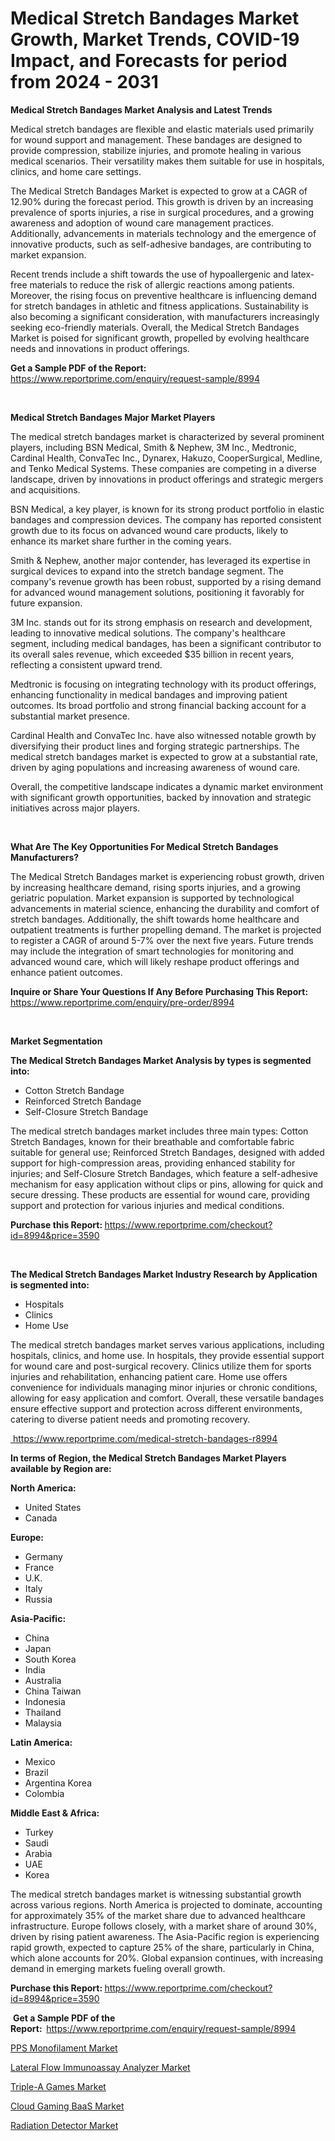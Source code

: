 <p><h1>Medical Stretch Bandages Market Growth, Market Trends, COVID-19 Impact, and Forecasts for period from 2024 - 2031</h1></p><p><strong>Medical Stretch Bandages Market Analysis and Latest Trends</strong></p>
<p><p>Medical stretch bandages are flexible and elastic materials used primarily for wound support and management. These bandages are designed to provide compression, stabilize injuries, and promote healing in various medical scenarios. Their versatility makes them suitable for use in hospitals, clinics, and home care settings. </p><p>The Medical Stretch Bandages Market is expected to grow at a CAGR of 12.90% during the forecast period. This growth is driven by an increasing prevalence of sports injuries, a rise in surgical procedures, and a growing awareness and adoption of wound care management practices. Additionally, advancements in materials technology and the emergence of innovative products, such as self-adhesive bandages, are contributing to market expansion. </p><p>Recent trends include a shift towards the use of hypoallergenic and latex-free materials to reduce the risk of allergic reactions among patients. Moreover, the rising focus on preventive healthcare is influencing demand for stretch bandages in athletic and fitness applications. Sustainability is also becoming a significant consideration, with manufacturers increasingly seeking eco-friendly materials. Overall, the Medical Stretch Bandages Market is poised for significant growth, propelled by evolving healthcare needs and innovations in product offerings.</p></p>
<p><strong>Get a Sample PDF of the Report:&nbsp;</strong> <a href="https://www.reportprime.com/enquiry/request-sample/8994?utm_campaign=1133&utm_medium=2&utm_source=Github&utm_content=ia&utm_term=28112024&utm_id=medical-stretch-bandages">https://www.reportprime.com/enquiry/request-sample/8994</a></p>
<p>&nbsp;</p>
<p><strong>Medical Stretch Bandages Major Market Players</strong></p>
<p><p>The medical stretch bandages market is characterized by several prominent players, including BSN Medical, Smith & Nephew, 3M Inc., Medtronic, Cardinal Health, ConvaTec Inc., Dynarex, Hakuzo, CooperSurgical, Medline, and Tenko Medical Systems. These companies are competing in a diverse landscape, driven by innovations in product offerings and strategic mergers and acquisitions.</p><p>BSN Medical, a key player, is known for its strong product portfolio in elastic bandages and compression devices. The company has reported consistent growth due to its focus on advanced wound care products, likely to enhance its market share further in the coming years.</p><p>Smith & Nephew, another major contender, has leveraged its expertise in surgical devices to expand into the stretch bandage segment. The company's revenue growth has been robust, supported by a rising demand for advanced wound management solutions, positioning it favorably for future expansion.</p><p>3M Inc. stands out for its strong emphasis on research and development, leading to innovative medical solutions. The company's healthcare segment, including medical bandages, has been a significant contributor to its overall sales revenue, which exceeded $35 billion in recent years, reflecting a consistent upward trend.</p><p>Medtronic is focusing on integrating technology with its product offerings, enhancing functionality in medical bandages and improving patient outcomes. Its broad portfolio and strong financial backing account for a substantial market presence.</p><p>Cardinal Health and ConvaTec Inc. have also witnessed notable growth by diversifying their product lines and forging strategic partnerships. The medical stretch bandages market is expected to grow at a substantial rate, driven by aging populations and increasing awareness of wound care.</p><p>Overall, the competitive landscape indicates a dynamic market environment with significant growth opportunities, backed by innovation and strategic initiatives across major players.</p></p>
<p>&nbsp;</p>
<p><strong>What Are The Key Opportunities For Medical Stretch Bandages Manufacturers?</strong></p>
<p><p>The Medical Stretch Bandages market is experiencing robust growth, driven by increasing healthcare demand, rising sports injuries, and a growing geriatric population. Market expansion is supported by technological advancements in material science, enhancing the durability and comfort of stretch bandages. Additionally, the shift towards home healthcare and outpatient treatments is further propelling demand. The market is projected to register a CAGR of around 5-7% over the next five years. Future trends may include the integration of smart technologies for monitoring and advanced wound care, which will likely reshape product offerings and enhance patient outcomes.</p></p>
<p><strong>Inquire or Share Your Questions If Any Before Purchasing This Report:</strong> <a href="https://www.reportprime.com/enquiry/pre-order/8994?utm_campaign=1133&utm_medium=2&utm_source=Github&utm_content=ia&utm_term=28112024&utm_id=medical-stretch-bandages">https://www.reportprime.com/enquiry/pre-order/8994</a></p>
<p>&nbsp;</p>
<p><strong>Market Segmentation</strong></p>
<p><strong>The Medical Stretch Bandages Market Analysis by types is segmented into:</strong></p>
<p><ul><li>Cotton Stretch Bandage</li><li>Reinforced Stretch Bandage</li><li>Self-Closure Stretch Bandage</li></ul></p>
<p><p>The medical stretch bandages market includes three main types: Cotton Stretch Bandages, known for their breathable and comfortable fabric suitable for general use; Reinforced Stretch Bandages, designed with added support for high-compression areas, providing enhanced stability for injuries; and Self-Closure Stretch Bandages, which feature a self-adhesive mechanism for easy application without clips or pins, allowing for quick and secure dressing. These products are essential for wound care, providing support and protection for various injuries and medical conditions.</p></p>
<p><strong>Purchase this Report:&nbsp;</strong><a href="https://www.reportprime.com/checkout?id=8994&price=3590&utm_campaign=1133&utm_medium=2&utm_source=Github&utm_content=ia&utm_term=28112024&utm_id=medical-stretch-bandages">https://www.reportprime.com/checkout?id=8994&price=3590</a></p>
<p>&nbsp;</p>
<p><strong>The Medical Stretch Bandages Market Industry Research by Application is segmented into:</strong></p>
<p><ul><li>Hospitals</li><li>Clinics</li><li>Home Use</li></ul></p>
<p><p>The medical stretch bandages market serves various applications, including hospitals, clinics, and home use. In hospitals, they provide essential support for wound care and post-surgical recovery. Clinics utilize them for sports injuries and rehabilitation, enhancing patient care. Home use offers convenience for individuals managing minor injuries or chronic conditions, allowing for easy application and comfort. Overall, these versatile bandages ensure effective support and protection across different environments, catering to diverse patient needs and promoting recovery.</p></p>
<p><a href="https://www.reportprime.com/medical-stretch-bandages-r8994?utm_campaign=1133&utm_medium=2&utm_source=Github&utm_content=ia&utm_term=28112024&utm_id=medical-stretch-bandages">&nbsp;https://www.reportprime.com/medical-stretch-bandages-r8994</a></p>
<p><strong>In terms of Region, the Medical Stretch Bandages Market Players available by Region are:</strong></p>
<p>
    <p> <strong> North America: </strong>
        <ul>
            <li>United States</li>
            <li>Canada</li>
        </ul>
        </p> 
    <p> <strong> Europe: </strong>
        <ul>
            <li>Germany</li>
            <li>France</li>
            <li>U.K.</li>
            <li>Italy</li>
            <li>Russia</li>
        </ul>
        </p> 
    <p> <strong> Asia-Pacific: </strong>
        <ul>
            <li>China</li>
            <li>Japan</li>
            <li>South Korea</li>
            <li>India</li>
            <li>Australia</li>
            <li>China Taiwan</li>
            <li>Indonesia</li>
            <li>Thailand</li>
            <li>Malaysia</li>
        </ul>
        </p> 
    <p> <strong> Latin America: </strong>
        <ul>
            <li>Mexico</li>
            <li>Brazil</li>
            <li>Argentina Korea</li>
            <li>Colombia</li>
        </ul>
        </p> 
    <p> <strong> Middle East & Africa: </strong>
        <ul>
            <li>Turkey</li>
            <li>Saudi</li>
            <li>Arabia</li>
            <li>UAE</li>
            <li>Korea</li>
        </ul>
    </p>
    </p>
<p><p>The medical stretch bandages market is witnessing substantial growth across various regions. North America is projected to dominate, accounting for approximately 35% of the market share due to advanced healthcare infrastructure. Europe follows closely, with a market share of around 30%, driven by rising patient awareness. The Asia-Pacific region is experiencing rapid growth, expected to capture 25% of the share, particularly in China, which alone accounts for 20%. Global expansion continues, with increasing demand in emerging markets fueling overall growth.</p></p>
<p><strong>Purchase this Report: </strong><a href="https://www.reportprime.com/checkout?id=8994&price=3590&utm_campaign=1133&utm_medium=2&utm_source=Github&utm_content=ia&utm_term=28112024&utm_id=medical-stretch-bandages">https://www.reportprime.com/checkout?id=8994&price=3590</a></p>
<p>&nbsp;<strong>Get a Sample PDF of the Report:&nbsp;&nbsp;</strong><a href="https://www.reportprime.com/enquiry/request-sample/8994?utm_campaign=1133&utm_medium=2&utm_source=Github&utm_content=ia&utm_term=28112024&utm_id=medical-stretch-bandages">https://www.reportprime.com/enquiry/request-sample/8994</a></p>
<p><strong></strong></p>
<p><p><a href="https://www.linkedin.com/pulse/pps-monofilament-market-regional-outlook-competition-2024-2031-gpcne?utm_campaign=1133&utm_medium=2&utm_source=Github&utm_content=ia&utm_term=28112024&utm_id=medical-stretch-bandages">PPS Monofilament Market</a></p><p><a href="https://github.com/WillieWoodard/Market-Research-Report-List-7/blob/main/lateral-flow-immunoassay-analyzer-market.md?utm_campaign=1133&utm_medium=2&utm_source=Github&utm_content=ia&utm_term=28112024&utm_id=medical-stretch-bandages">Lateral Flow Immunoassay Analyzer Market</a></p><p><a href="https://issuu.com/reportprime-2/docs/triple-a-games-market-size-2030.ppt_b723c889253fd8?utm_campaign=1133&utm_medium=2&utm_source=Github&utm_content=ia&utm_term=28112024&utm_id=medical-stretch-bandages">Triple-A Games Market</a></p><p><a href="https://issuu.com/reportprime-2/docs/cloud-gaming-baas-market-size-2030._11fa2e3e9d8948?utm_campaign=1133&utm_medium=2&utm_source=Github&utm_content=ia&utm_term=28112024&utm_id=medical-stretch-bandages">Cloud Gaming BaaS Market</a></p><p><a href="https://www.linkedin.com/pulse/radiation-detector-market-study-offers-insightful-analysis-sector-en4kc?utm_campaign=1133&utm_medium=2&utm_source=Github&utm_content=ia&utm_term=28112024&utm_id=medical-stretch-bandages">Radiation Detector Market</a></p></p>